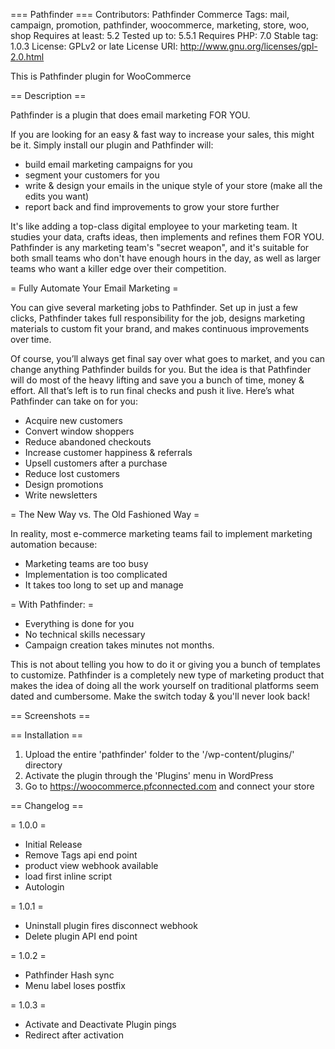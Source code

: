 === Pathfinder ===
Contributors: Pathfinder Commerce
Tags: mail, campaign, promotion, pathfinder, woocommerce, marketing, store, woo, shop
Requires at least: 5.2
Tested up to: 5.5.1
Requires PHP: 7.0
Stable tag: 1.0.3
License: GPLv2 or late
License URI: http://www.gnu.org/licenses/gpl-2.0.html

This is Pathfinder plugin for WooCommerce

== Description ==

Pathfinder is a plugin that does email marketing FOR YOU.
 
If you are looking for an easy & fast way to increase your sales, this might be it. Simply install our plugin and Pathfinder will:

* build email marketing campaigns for you
* segment your customers for you
* write & design your emails in the unique style of your store (make all the edits you want)
* report back and find improvements to grow your store further
 
It's like adding a top-class digital employee to your marketing team. It studies your data, crafts ideas, then implements and refines them FOR YOU. Pathfinder is any marketing team's "secret weapon", and it's suitable for both small teams who don't have enough hours in the day, as well as larger teams who want a killer edge over their competition.

= Fully Automate Your Email Marketing =

You can give several marketing jobs to Pathfinder. Set up in just a few clicks, Pathfinder takes full responsibility for the job, designs marketing materials to custom fit your brand, and makes continuous improvements over time.
 
Of course, you’ll always get final say over what goes to market, and you can change anything Pathfinder builds for you. But the idea is that Pathfinder will do most of the heavy lifting and save you a bunch of time, money & effort. All that’s left is to run final checks and push it live. Here’s what Pathfinder can take on for you:

* Acquire new customers
* Convert window shoppers
* Reduce abandoned checkouts
* Increase customer happiness & referrals
* Upsell customers after a purchase
* Reduce lost customers
* Design promotions
* Write newsletters
 
= The New Way vs. The Old Fashioned Way =

In reality, most e-commerce marketing teams fail to implement marketing automation because:

* Marketing teams are too busy
* Implementation is too complicated
* It takes too long to set up and manage
 
= With Pathfinder: =

* Everything is done for you 
* No technical skills necessary 
* Campaign creation takes minutes not months.
 
This is not about telling you how to do it or giving you a bunch of templates to customize. Pathfinder is a completely new type of marketing product that makes the idea of doing all the work yourself on traditional platforms seem dated and cumbersome. Make the switch today & you'll never look back!

== Screenshots ==

== Installation ==

1. Upload the entire 'pathfinder' folder to the '/wp-content/plugins/' directory
2. Activate the plugin through the 'Plugins' menu in WordPress
3. Go to https://woocommerce.pfconnected.com and connect your store

== Changelog ==

= 1.0.0 =
* Initial Release
* Remove Tags api end point
* product view webhook available
* load first inline script 
* Autologin

= 1.0.1 =
* Uninstall plugin fires disconnect webhook  
* Delete plugin API end point 

= 1.0.2 =
* Pathfinder Hash sync  
* Menu label loses postfix

= 1.0.3 =
* Activate and Deactivate Plugin pings
* Redirect after activation  
